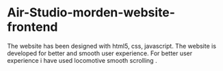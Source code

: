 # Air-Studio-morden-website-frontend
The website has been designed with html5, css, javascript. The website is developed for better and smooth user experience.  For better user experience i have used locomotive  smooth scrolling . 

